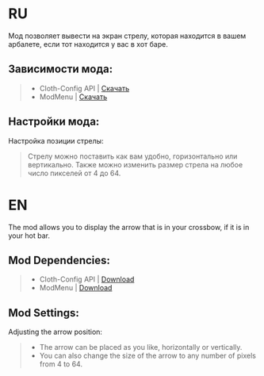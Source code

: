 # RU
Мод позволяет вывести на экран стрелу, которая находится в вашем арбалете, если тот находится у вас в хот баре.

## Зависимости мода:
> - Cloth-Config API | [Скачать](https://modrinth.com/mod/cloth-config)
> - ModMenu | [Скачать](https://modrinth.com/mod/modmenu)

## Настройки мода:
Настройка позиции стрелы:
> Стрелу можно поставить как вам удобно, горизонтально или вертикально.
> Также можно изменить размер стрела на любое число пикселей от 4 до 64.

# EN
The mod allows you to display the arrow that is in your crossbow, if it is in your hot bar.

## Mod Dependencies:
> - Cloth-Config API | [Download](https://modrinth.com/mod/cloth-config)
> - ModMenu | [Download](https://modrinth.com/mod/modmenu)

## Mod Settings:
Adjusting the arrow position:
> - The arrow can be placed as you like, horizontally or vertically.
> - You can also change the size of the arrow to any number of pixels from 4 to 64.
